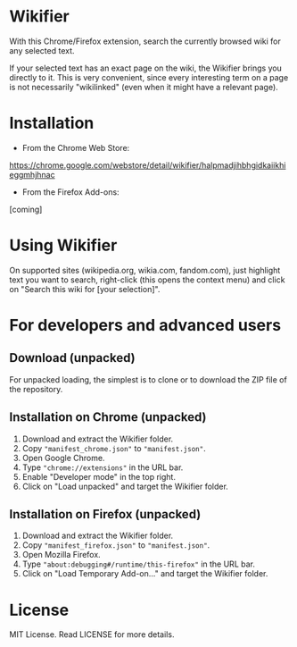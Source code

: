 # Wikifier
With this Chrome/Firefox extension, search the currently browsed wiki for any selected text.

If your selected text has an exact page on the wiki, the Wikifier brings you directly to it. This is very convenient, since every interesting term on a page is not necessarily "wikilinked" (even when it might have a relevant page).

# Installation

* From the Chrome Web Store:

https://chrome.google.com/webstore/detail/wikifier/halpmadjihbhgidkaiikhieggmhjhnac

* From the Firefox Add-ons:

[coming]

# Using Wikifier

On supported sites (wikipedia.org, wikia.com, fandom.com), just highlight text you want to search, right-click (this opens the context menu) and click on "Search this wiki for [your selection]".

# For developers and advanced users

## Download (unpacked)

For unpacked loading, the simplest is to clone or to download the ZIP file of the repository.

## Installation on Chrome (unpacked)

1. Download and extract the Wikifier folder.
1. Copy `"manifest_chrome.json"` to `"manifest.json"`.
1. Open Google Chrome.
1. Type `"chrome://extensions"` in the URL bar.
1. Enable "Developer mode" in the top right.
1. Click on "Load unpacked" and target the Wikifier folder.

## Installation on Firefox (unpacked)

1. Download and extract the Wikifier folder.
1. Copy `"manifest_firefox.json"` to `"manifest.json"`.
1. Open Mozilla Firefox.
1. Type `"about:debugging#/runtime/this-firefox"` in the URL bar.
1. Click on "Load Temporary Add-on..." and target the Wikifier folder.

# License

MIT License.
Read LICENSE for more details.